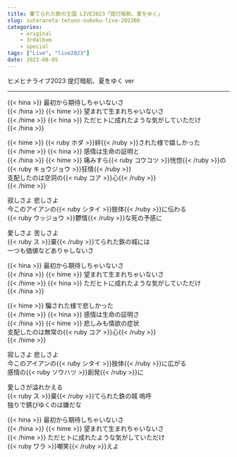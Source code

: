 ```yaml
---
title: 棄てられた鉄の王国 LIVE2023「提灯暗航、夏をゆく」
slug: suterareta-tetuno-oukoku-live-202308
categories:
    - original
    - 3rdalbum
    - special
tags: ["Live", "live2023"]
date: 2023-08-05
---
```


ヒメヒナライブ2023 提灯暗航、夏をゆく ver

---


{{< hina >}}
最初から期待しちゃいないさ  
{{< /hina >}}
{{< hime >}}
望まれて生まれちゃいないさ  
{{< /hime >}}
{{< hina >}}
ただヒトに成れたような気がしていただけ  
{{< /hina >}}

{{< hime >}}
{{< ruby ホダ >}}絆{{< /ruby >}}された様で嬉しかった  
{{< /hime >}}
{{< hina >}}
感情は生命の証明と  
{{< /hina >}}
{{< hime >}}
痛みすら{{< ruby コウコツ >}}恍惚{{< /ruby >}}の{{< ruby キョウジョウ >}}狂情{{< /ruby >}}  
支配したのは空洞の{{< ruby コア >}}心{{< /ruby >}}  
{{< /hime >}}

寂しさよ 悲しさよ  
今このアイアンの{{< ruby シタイ >}}肢体{{< /ruby >}}に伝わる  
{{< ruby ウッジョウ >}}鬱情{{< /ruby >}}な死の予感に  

愛しさよ 苦しさよ  
{{< ruby ス >}}棄{{< /ruby >}}てられた鉄の城には  
一つも価値などありゃしないさ  

{{< hina >}}
最初から期待しちゃいないさ  
{{< /hina >}}
{{< hime >}}
望まれて生まれちゃいないさ  
{{< /hime >}}
{{< hina >}}
ただヒトに成れたような気がしていただけ  
{{< /hina >}}

{{< hime >}}
騙された様で悲しかった  
{{< /hime >}}
{{< hina >}}
感情は生命の証明さ  
{{< /hina >}}
{{< hime >}}
悲しみも情欲の症状  
支配したのは無常の{{< ruby コア >}}心{{< /ruby >}}  
{{< /hime >}}

寂しさよ 悲しさよ  
今このアイアンの{{< ruby シタイ >}}肢体{{< /ruby >}}に広がる  
感情の{{< ruby ソウハツ >}}創発{{< /ruby >}}に  

愛しさが溢れかえる  
{{< ruby ス >}}棄{{< /ruby >}}てられた鉄の城 嗚呼  
独りで錆びゆくのは嫌だな  

{{< hina >}}
最初から期待しちゃいないさ  
{{< /hina >}}
{{< hime >}}
望まれて生まれちゃいないさ  
{{< /hime >}}
ただヒトに成れたような気がしていただけ  
{{< ruby ワラ >}}嘲笑{{< /ruby >}}えよ  
